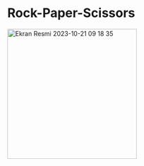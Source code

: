# Rock-Paper-Scissors

<img width="293" alt="Ekran Resmi 2023-10-21 09 18 35" src="https://github.com/ErdincOzdemirr/Rock-Paper-Scissors/assets/127399545/1923e8e8-0aaf-4e54-93c9-428992d7474f">
